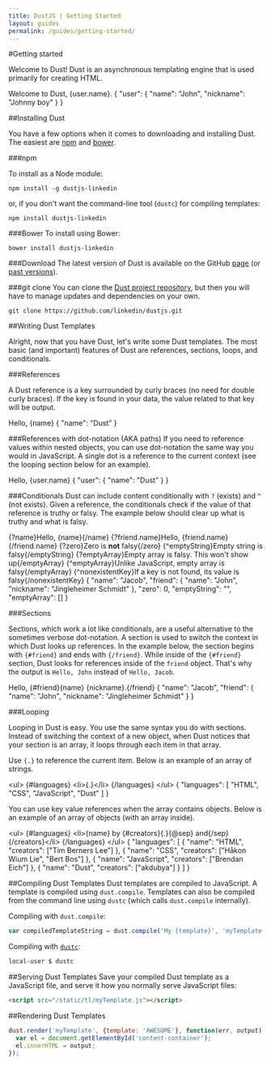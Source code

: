 ```yaml
---
title: DustJS | Getting Started
layout: guides
permalink: /guides/getting-started/
---
```


#Getting started

Welcome to Dust! Dust is an asynchronous templating engine that is used primarily for creating HTML.

<dust-demo template-name="intro">
<dust-demo-template>Welcome to Dust, {user.name}.</dust-demo-template>
<dust-demo-json>{
  "user": {
    "name": "John",
    "nickname": "Johnny boy"
  }
}</dust-demo-json>
</dust-demo>

##Installing Dust

You have a few options when it comes to downloading and installing Dust. The easiest are [npm](https://www.npmjs.org/) and [bower](http://bower.io/).

###npm

To install as a Node module:

```
npm install -g dustjs-linkedin
```

or, if you don't want the command-line tool (<code>dustc</code>) for compiling templates:

```
npm install dustjs-linkedin
```

###Bower
To install using Bower:
```
bower install dustjs-linkedin
```

###Download
The latest version of Dust is available on the GitHub <a target="_blank" href="https://github.com/linkedin/dustjs/tree/master/dist">page</a> (or <a target="_blank" href="">past versions</a>).

###git clone
You can clone the [Dust project repository](https://github.com/linkedin/dustjs), but then you will have to manage updates and dependencies on your own.

```
git clone https://github.com/linkedin/dustjs.git
```

##Writing Dust Templates

Alright, now that you have Dust, let's write some Dust templates. The most basic (and important) features of Dust are references, sections, loops, and conditionals.

###References

A Dust reference is a key surrounded by curly braces (no need for double curly braces). If the key is found in your data, the value related to that key will be output.

<dust-demo template-name="reference">
<dust-demo-template>Hello, {name}</dust-demo-template>
<dust-demo-json>{
  "name": "Dust"
}</dust-demo-json>
</dust-demo>

###References with dot-notation (AKA paths)
If you need to reference values within nested objects, you can use dot-notation the same way you would in JavaScript. A single dot is a reference to the current context (see the looping section below for an example).

<dust-demo template-name="dot_notation">
<dust-demo-template>Hello, {user.name}</dust-demo-template>
<dust-demo-json>{
  "user": {
    "name": "Dust"
  }
}</dust-demo-json>
</dust-demo>

###Conditionals
Dust can include content conditionally with `?` (exists) and `^` (not exists). Given a reference, the conditionals check if the value of that reference is truthy or falsy. The example below should clear up what is truthy and what is falsy.

<dust-demo template-name="reference">
<dust-demo-template>{?name}Hello, {name}{/name}
{?friend.name}Hello, {friend.name}{/friend.name}
{?zero}Zero is <b>not</b> falsy{/zero}
{^emptyString}Empty string is falsy{/emptyString}
{?emptyArray}Empty array is falsy. This won't show up{/emptyArray}
{^emptyArray}Unlike JavaScript, empty array is falsy{/emptyArray}
{^nonexistentKey}If a key is not found, its value is falsy{/nonexistentKey}</dust-demo-template>
<dust-demo-json>{
  "name": "Jacob",
  "friend": {
    "name": "John",
    "nickname": "Jingleheimer Schmidt"
  },
  "zero": 0,
  "emptyString": "",
  "emptyArray": []
}</dust-demo-json>
</dust-demo>

###Sections

Sections, which work a lot like conditionals, are a useful alternative to the sometimes verbose dot-notation. A section is used to switch the context in which Dust looks up references. In the example below, the section begins with <code>{#friend}</code> and ends with <code>{/friend}</code>. While inside of the <code>{#friend}</code> section, Dust looks for references inside of the <code>friend</code> object. That's why the output is <code>Hello, John</code> instead of <code>Hello, Jacob</code>.

<dust-demo template-name="reference">
<dust-demo-template>Hello, {#friend}{name} {nickname}.{/friend}</dust-demo-template>
<dust-demo-json>{
  "name": "Jacob",
  "friend": {
    "name": "John",
    "nickname": "Jingleheimer Schmidt"
  }
}</dust-demo-json>
</dust-demo>

###Looping

Looping in Dust is easy. You use the same syntax you do with sections. Instead of switching the context of a new object, when Dust notices that your section is an array, it loops through each item in that array.

Use <code>{.}</code> to reference the current item. Below is an example of an array of strings.

<dust-demo template-name="loop">
<dust-demo-template>&lt;ul&gt;
  {#languages}
    &lt;li&gt;{.}&lt;/li&gt;
  {/languages}
&lt;/ul&gt;</dust-demo-template>
<dust-demo-json>{
  "languages": [
    "HTML",
    "CSS",
    "JavaScript",
    "Dust"
  ]
}</dust-demo-json>
</dust-demo>

You can use key value references when the array contains objects. Below is an example of an array of objects (with an array inside).

<dust-demo template-name="loop">
<dust-demo-template>&lt;ul&gt;
  {#languages}
    &lt;li&gt;{name} by {#creators}{.}{@sep} and{/sep}{/creators}&lt;/li&gt;
  {/languages}
&lt;/ul&gt;</dust-demo-template>
<dust-demo-json>{
  "languages": [
    {
      "name": "HTML",
      "creators": ["Tim Berners Lee"]
    },
    {
      "name": "CSS",
      "creators": ["Håkon Wium Lie", "Bert Bos"]
    },
    {
      "name": "JavaScript",
      "creators": ["Brendan Eich"]
    },
    {
      "name": "Dust",
      "creators": ["akdubya"]
    }
  ]
}</dust-demo-json>
</dust-demo>

##Compiling Dust Templates
Dust templates are compiled to JavaScript. A template is compiled using `dust.compile`. Templates can also be compiled from the command line using `dustc` (which calls `dust.compile` internally).

Compiling with `dust.compile`:

```javascript
var compiledTemplateString = dust.compile('My {template}', 'myTemplate');
```

Compiling with [`dustc`](/docs/dustc-api/):

```bash
local-user $ dustc
```

##Serving Dust Templates
Save your compiled Dust template as a JavaScript file, and serve it how you normally serve JavaScript files:

```html
<script src="/static/tl/myTemplate.js"></script>
```

##Rendering Dust Templates

```javascript
dust.render('myTemplate', {template: 'AWESOME'}, function(err, output) {
  var el = document.getElementById('content-container');
  el.innerHTML = output;
});
```
